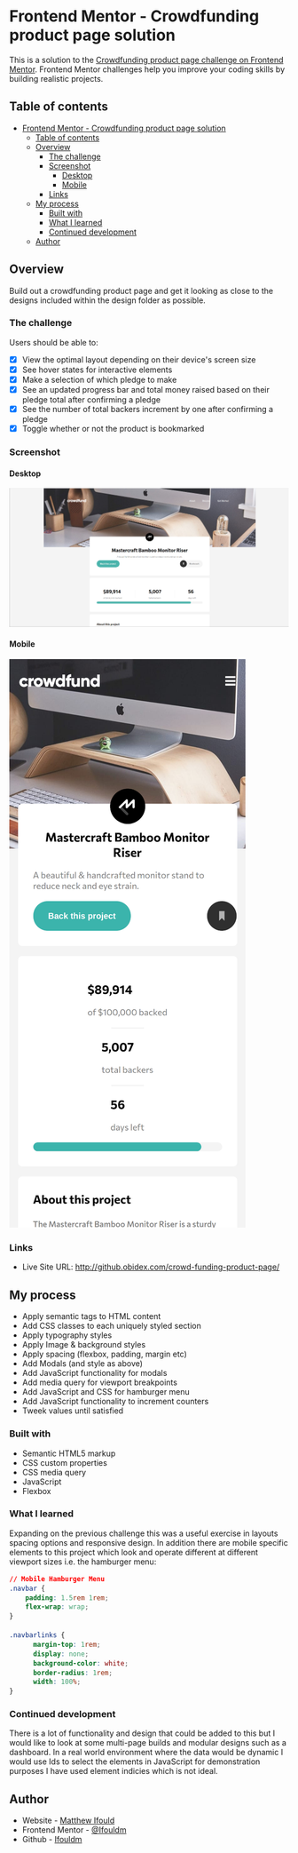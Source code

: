 # Frontend Mentor - Crowdfunding product page solution

This is a solution to the [Crowdfunding product page challenge on Frontend Mentor](https://www.frontendmentor.io/challenges/crowdfunding-product-page-7uvcZe7ZR). Frontend Mentor challenges help you improve your coding skills by building realistic projects. 

## Table of contents

- [Frontend Mentor - Crowdfunding product page solution](#frontend-mentor---crowdfunding-product-page-solution)
  - [Table of contents](#table-of-contents)
  - [Overview](#overview)
    - [The challenge](#the-challenge)
    - [Screenshot](#screenshot)
      - [Desktop](#desktop)
      - [Mobile](#mobile)
    - [Links](#links)
  - [My process](#my-process)
    - [Built with](#built-with)
    - [What I learned](#what-i-learned)
    - [Continued development](#continued-development)
  - [Author](#author)

## Overview
Build out a crowdfunding product page and get it looking as close to the designs included within the design folder as possible.
### The challenge

Users should be able to:

- [x] View the optimal layout depending on their device's screen size
- [x] See hover states for interactive elements
- [x] Make a selection of which pledge to make
- [x] See an updated progress bar and total money raised based on their pledge total after confirming a pledge
- [x] See the number of total backers increment by one after confirming a pledge
- [x] Toggle whether or not the product is bookmarked

### Screenshot
#### Desktop
![Desktop](./ss-desktop.png)
#### Mobile
![Mobile](./ss-mobile.png)

### Links

- Live Site URL: http://github.obidex.com/crowd-funding-product-page/

## My process

- Apply semantic tags to HTML content
- Add CSS classes to each uniquely styled section
- Apply typography styles
- Apply Image & background styles
- Apply spacing (flexbox, padding, margin etc)
- Add Modals (and style as above)
- Add JavaScript functionality for modals
- Add media query for viewport breakpoints
- Add JavaScript and CSS for hamburger menu
- Add JavaScript functionality to increment counters
- Tweek values until satisfied

### Built with

- Semantic HTML5 markup
- CSS custom properties
- CSS media query
- JavaScript
- Flexbox

### What I learned

Expanding on the previous challenge this was a useful exercise in layouts spacing options and responsive design. In addition there are mobile specific elements to this project which look and operate different at different viewport sizes i.e. the hamburger menu:
```css
// Mobile Hamburger Menu
.navbar {
    padding: 1.5rem 1rem;
    flex-wrap: wrap;
}

.navbarlinks {
      margin-top: 1rem;
      display: none;
      background-color: white;
      border-radius: 1rem;
      width: 100%;
}
```


### Continued development

There is a lot of functionality and design that could be added to this but I would like to look at some multi-page builds and modular designs such as a dashboard. In a real world environment where the data would be dynamic I would use Ids to select the elements in JavaScript for demonstration purposes I have used element indicies which is not ideal.

## Author

- Website - [Matthew Ifould](https://obidex.com)
- Frontend Mentor - [@Ifouldm](https://www.frontendmentor.io/profile/ifouldm)
- Github - [Ifouldm](https://www.twitter.com/yourusername)



